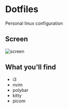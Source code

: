 # Dotfiles
Personal linux configuration

## Screen
![screen](https://github.com/Glareascum/dotfiles/assets/49961900/3b3b7a96-1ab8-4ae6-afb8-55a2dfdac080)

## What you'll find
- i3
- nvim
- polybar
- kitty
- picom
